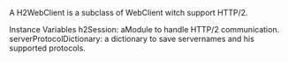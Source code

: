 A H2WebClient is a subclass of WebClient witch support HTTP/2.

Instance Variables
	h2Session:		aModule to handle HTTP/2 communication.
	serverProtocolDictionary:		a dictionary to save servernames and his supported protocols. 

